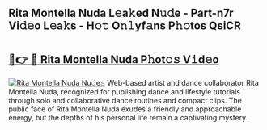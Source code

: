## Rita Montella Nuda L𝚎a𝚔ed N𝚞𝚍e - Part-n7r Vi𝚍𝚎o L𝚎a𝚔s - H𝚘𝚝 O𝚗𝚕yf𝚊ns P𝚑𝚘tos QsiCR

# <h2><a href="http://kf6nq57.oniu.top/?m=Rita+Montella+Nuda">🔗👉 🔴 Rita Montella Nuda P𝚑ot𝚘𝚜 V𝚒d𝚎o</a></h2>

[![Rita Montella Nuda Nu𝚍e𝚜](https://i.imgur.com/0qMVB7G.gif)](http://kf6nq57.oniu.top/?m=Rita+Montella+Nuda)
Web-based artist and dance collaborator Rita Montella Nuda, recognized for publishing dance and lifestyle tutorials through solo and collaborative dance routines and compact clips. The public face of Rita Montella Nuda exudes a friendly and approachable energy, but the depths of his personal life remain a captivating mystery.  
